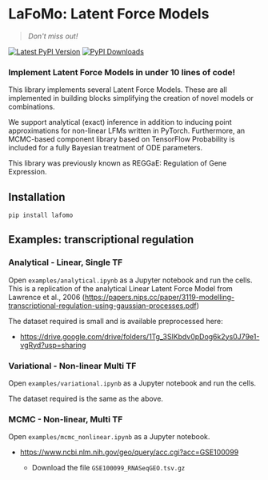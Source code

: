 # LaFoMo: Latent Force Models

> _Don't miss out!_

[![Latest PyPI Version][pb]][pypi] [![PyPI Downloads][db]][pypi]

[pb]: https://img.shields.io/pypi/v/lafomo.svg
[pypi]: https://pypi.org/project/lafomo/

[db]: https://img.shields.io/pypi/dm/lafomo?label=pypi%20downloads

### Implement Latent Force Models in under 10 lines of code!

This library implements several Latent Force Models. These are all
implemented in building blocks simplifying the creation of novel models 
or combinations.

We support analytical (exact) inference in addition to inducing point approximations 
for non-linear LFMs written in PyTorch. Furthermore, an MCMC-based component library 
based on TensorFlow Probability is included for a fully Bayesian 
treatment of ODE parameters.

This library was previously known as REGGaE: Regulation of Gene Expression.

## Installation

`pip install lafomo`



## Examples: transcriptional regulation

### Analytical - Linear, Single TF

Open `examples/analytical.ipynb` as a Jupyter notebook and run the cells. This is a replication of the analytical Linear Latent Force Model from Lawrence et al., 2006 (https://papers.nips.cc/paper/3119-modelling-transcriptional-regulation-using-gaussian-processes.pdf)

The dataset required is small and is available preprocessed here:
- https://drive.google.com/drive/folders/1Tg_3SlKbdv0pDog6k2ys0J79e1-vgRyd?usp=sharing

### Variational - Non-linear Multi TF

Open `examples/variational.ipynb` as a Jupyter notebook and run the cells.

The dataset required is the same as the above.

### MCMC - Non-linear, Multi TF

Open `examples/mcmc_nonlinear.ipynb` as a Jupyter notebook.

- https://www.ncbi.nlm.nih.gov/geo/query/acc.cgi?acc=GSE100099
  
  - Download the file `GSE100099_RNASeqGEO.tsv.gz` 

